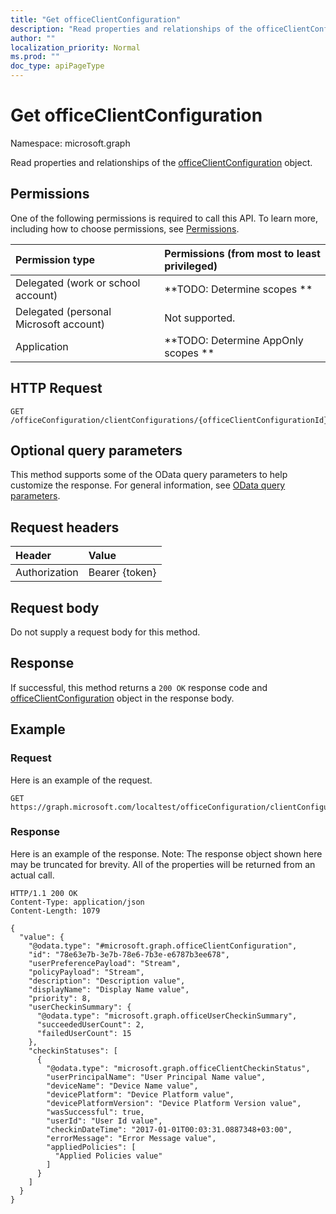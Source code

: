 ```yaml
---
title: "Get officeClientConfiguration"
description: "Read properties and relationships of the officeClientConfiguration object."
author: ""
localization_priority: Normal
ms.prod: ""
doc_type: apiPageType
---
```


# Get officeClientConfiguration

Namespace: microsoft.graph

Read properties and relationships of the [officeClientConfiguration](../resources/officeclientconfiguration.md) object.

## Permissions
One of the following permissions is required to call this API. To learn more, including how to choose permissions, see [Permissions](/concepts/permissions-reference.md).

|Permission type|Permissions (from most to least privileged)|
|:---|:---|
|Delegated (work or school account)|**TODO: Determine scopes **|
|Delegated (personal Microsoft account)|Not supported.|
|Application|**TODO: Determine AppOnly scopes **|

## HTTP Request
<!-- {
  "blockType": "ignored"
}
-->
``` http
GET /officeConfiguration/clientConfigurations/{officeClientConfigurationId}
```

## Optional query parameters
This method supports some of the OData query parameters to help customize the response. For general information, see [OData query parameters](/graph/query-parameters).

## Request headers
|Header|Value|
|:---|:---|
|Authorization|Bearer {token}|

## Request body
Do not supply a request body for this method.

## Response
If successful, this method returns a `200 OK` response code and [officeClientConfiguration](../resources/officeclientconfiguration.md) object in the response body.

## Example

### Request
Here is an example of the request.
<!-- {
  "blockType": "request",
  "name": "get_officeclientconfiguration"
}
-->
``` http
GET https://graph.microsoft.com/localtest/officeConfiguration/clientConfigurations/{officeClientConfigurationId}
```

### Response
Here is an example of the response. Note: The response object shown here may be truncated for brevity. All of the properties will be returned from an actual call.
<!-- {
  "blockType": "response",
  "truncated": true,
  "@odata.type": "microsoft.graph.officeClientConfiguration"
}
-->
``` http
HTTP/1.1 200 OK
Content-Type: application/json
Content-Length: 1079

{
  "value": {
    "@odata.type": "#microsoft.graph.officeClientConfiguration",
    "id": "78e63e7b-3e7b-78e6-7b3e-e6787b3ee678",
    "userPreferencePayload": "Stream",
    "policyPayload": "Stream",
    "description": "Description value",
    "displayName": "Display Name value",
    "priority": 8,
    "userCheckinSummary": {
      "@odata.type": "microsoft.graph.officeUserCheckinSummary",
      "succeededUserCount": 2,
      "failedUserCount": 15
    },
    "checkinStatuses": [
      {
        "@odata.type": "microsoft.graph.officeClientCheckinStatus",
        "userPrincipalName": "User Principal Name value",
        "deviceName": "Device Name value",
        "devicePlatform": "Device Platform value",
        "devicePlatformVersion": "Device Platform Version value",
        "wasSuccessful": true,
        "userId": "User Id value",
        "checkinDateTime": "2017-01-01T00:03:31.0887348+03:00",
        "errorMessage": "Error Message value",
        "appliedPolicies": [
          "Applied Policies value"
        ]
      }
    ]
  }
}
```

